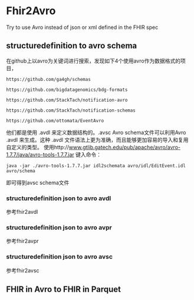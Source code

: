 # Fhir2Avro
Try to use Avro instead of json or xml defined in the FHIR spec

## structuredefinition to avro schema
在github上以avro为关键词进行搜索，发现如下4个使用avro作为数据格式的项目，
```
https://github.com/ga4gh/schemas

https://github.com/bigdatagenomics/bdg-formats

https://github.com/StackTach/notification-avro

https://github.com/StackTach/notification-schemas

https://github.com/ottomata/EventAvro
```
他们都是使用 .avdl 来定义数据结构的。.avsc Avro schema文件可以利用Avro .avdl 来生成。这种 .avdl 文件语法上更为准确，而且能够更加容易的导入和复用自定义的类型。
使用http://www.gtlib.gatech.edu/pub/apache/avro/avro-1.7.7/java/avro-tools-1.7.7.jar 键入命令：
```
java -jar ./avro-tools-1.7.7.jar idl2schemata avro/idl/EditEvent.idl avro/schema
```
即可得到avsc schema文件

### structuredefinition json to avro avdl
参考fhir2avdl
### structuredefinition json to avro avpr
参考fhir2avpr
### structuredefinition json to avro avsc
参考fhir2avsc

## FHIR in Avro to FHIR in Parquet
